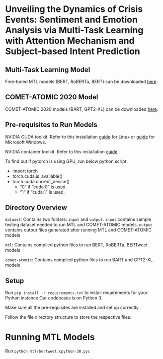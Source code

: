 # Unveiling the Dynamics of Crisis Events: Sentiment and Emotion Analysis via Multi-Task Learning with Attention Mechanism and Subject-based Intent Prediction

## Multi-Task Learning Model

Fine-tuned MTL models (BERT, RoBERTa, BERT) can be downloaded [here](https://drive.google.com/drive/folders/1xNaOG-4VS2emW2N7IStLm-E2EzAltbde?usp=sharing).

## COMET-ATOMIC 2020 Model

COMET-ATOMIC 2020 models (BART, GPT2-XL) can be downloaded [here](https://github.com/allenai/comet-atomic-2020).


## Pre-requisites to Run Models

NVIDIA CUDA toolkit. Refer to this installation [guide](https://docs.nvidia.com/cuda/cuda-installation-guide-linux/index.html) for Linux or [guide](https://docs.nvidia.com/cuda/cuda-installation-guide-microsoft-windows/index.html) for Microsoft Windows.

NVIDIA container toolkit. Refer to this installation [guide](https://docs.nvidia.com/datacenter/cloud-native/container-toolkit/latest/install-guide.html).

To find out if pytorch is using GPU, run below python script.
  * import torch
  * torch.cuda.is_available()
  * torch.cuda.current_device()
      * “0” if “cuda:0” is used.
      * “1” if “cuda:1” is used.

## Directory Overview
`dataset`: Contains two folders: `input` and `output`. `input` contains sample testing dataset needed to run MTL and COMET-ATOMIC models. `output` contains output files generated after running MTL and COMET-ATOMIC models

`mtl`: Contains compiled python files to run BERT, RoBERTa, BERTweet models

`comet-atomic`: Contains compiled python files to run BART and GPT2-XL models


## Setup
Run `pip install -r requirements.txt` to install requirements for your Python instance.Our codebases is on Python 3.

Make sure all the pre-requisites are installed and set up correctly. 

Follow the file directory structure to store the respective files. 

# Running MTL Models

Run `python mtl/bertweet.cpython-38.pyc`







